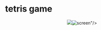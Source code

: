 # tetris game

<p align="center">
    <img src="<a href="https://imgbb.com/"><img src="https://i.ibb.co/Tbgf9v9/screen.png" alt="screen" border="0"></a>"/>
